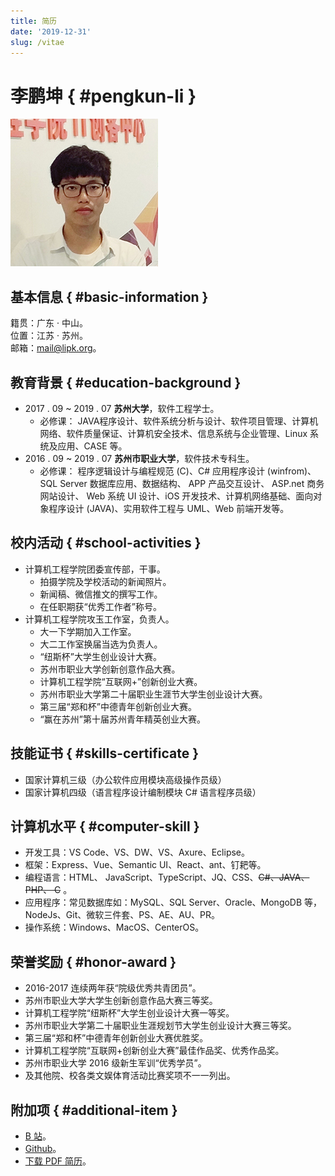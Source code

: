 ```yaml
---
title: 简历
date: '2019-12-31'
slug: /vitae
---
```


# 李鹏坤 { #pengkun-li }

![我的照片](/images/vitae.jpg)

## 基本信息 { #basic-information }

籍贯：广东 · 中山。  
位置：江苏 · 苏州。  
邮箱：mail@lipk.org。

## 教育背景 { #education-background }

- 2017 . 09 ~ 2019 . 07 **苏州大学**，软件工程学士。  
  - 必修课：
JAVA程序设计、软件系统分析与设计、软件项目管理、计算机网络、软件质量保证、计算机安全技术、信息系统与企业管理、Linux 系统及应用、CASE 等。
- 2016 . 09 ~ 2019 . 07 **苏州市职业大学**，软件技术专科生。  
  - 必修课：
程序逻辑设计与编程规范 (C)、C# 应用程序设计 (winfrom)、 SQL Server 数据库应用、数据结构、 APP 产品交互设计、 ASP.net 商务网站设计、 Web 系统 UI 设计、iOS 开发技术、计算机网络基础、面向对象程序设计 (JAVA)、实用软件工程与 UML、Web 前端开发等。  

## 校内活动 { #school-activities }

- 计算机工程学院团委宣传部，干事。  
  - 拍摄学院及学校活动的新闻照片。
  - 新闻稿、微信推文的撰写工作。
  - 在任职期获“优秀工作者”称号。  
- 计算机工程学院攻玉工作室，负责人。  
  - 大一下学期加入工作室。
  - 大二工作室换届当选为负责人。
  - “纽斯杯”大学生创业设计大赛。
  - 苏州市职业大学创新创意作品大赛。
  - 计算机工程学院“互联网+”创新创业大赛。
  - 苏州市职业大学第二十届职业生涯节大学生创业设计大赛。
  - 第三届“郑和杯”中德青年创新创业大赛。
  - “赢在苏州”第十届苏州青年精英创业大赛。

## 技能证书 { #skills-certificate }

- 国家计算机三级（办公软件应用模块高级操作员级）
- 国家计算机四级（语言程序设计编制模块 C# 语言程序员级）

## 计算机水平 { #computer-skill }

- 开发工具：VS Code、VS、DW、VS、Axure、Eclipse。
- 框架：Express、Vue、Semantic UI、React、ant、钉耙等。
- 编程语言：HTML、 JavaScript、TypeScript、JQ、CSS、~~C#、JAVA、 PHP、 C~~ 。
- 应用程序：常见数据库如：MySQL、SQL Server、Oracle、MongoDB 等，NodeJs、Git、微软三件套、PS、AE、AU、PR。
- 操作系统：Windows、MacOS、CenterOS。

## 荣誉奖励 { #honor-award }

- 2016-2017 连续两年获“院级优秀共青团员”。
- 苏州市职业大学大学生创新创意作品大赛三等奖。
- 计算机工程学院“纽斯杯”大学生创业设计大赛一等奖。
- 苏州市职业大学第二十届职业生涯规划节大学生创业设计大赛三等奖。
- 第三届“郑和杯”中德青年创新创业大赛优胜奖。
- 计算机工程学院“互联网+创新创业大赛”最佳作品奖、优秀作品奖。
- 苏州市职业大学 2016 级新生军训“优秀学员”。
- 及其他院、校各类文娱体育活动比赛奖项不一一列出。

<!-- ## 自我评价

1. 良好的沟通与表达能力，善于聆听，乐观幽默，以诚待人。
2. 良好的心态和责任感，吃苦耐劳，擅于团队合作，勇于面对挑战。
3. 良好的自主学习能力，善于发现、解决问题，勤于研究不断提高。 -->

## 附加项 { #additional-item }

- [B 站](https://space.bilibili.com/11407562)。
- [Github](https://github.com/zsdycs)。
- [下载 PDF 简历](https://cdn.jsdelivr.net/gh/zsdycs/lipk.org/static/images/Penkun-Lee-graduates-vitae.pdf)。
